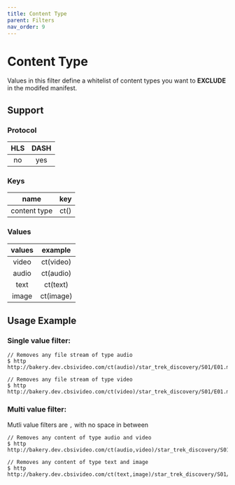 ```yaml
---
title: Content Type
parent: Filters
nav_order: 9
---
```


# Content Type

Values in this filter define a whitelist of content types you want to **EXCLUDE** in the modifed manifest.

## Support

### Protocol

HLS | DASH |
:--:|:----:|
no  | yes  |

### Keys

| name          | key  |
|:-------------:|:----:|
| content type  | ct() |

### Values

| values | example   |
|:------:|:---------:|
| video  | ct(video) |
| audio  | ct(audio) |
| text   | ct(text)  |
| image  | ct(image) |

## Usage Example 
### Single value filter:

    // Removes any file stream of type audio
    $ http http://bakery.dev.cbsivideo.com/ct(audio)/star_trek_discovery/S01/E01.mpd

    // Removes any file stream of type video
    $ http http://bakery.dev.cbsivideo.com/ct(video)/star_trek_discovery/S01/E01.mpd

### Multi value filter:
Mutli value filters are `,` with no space in between

    // Removes any content of type audio and video
    $ http http://bakery.dev.cbsivideo.com/ct(audio,video)/star_trek_discovery/S01/E01.mpd

    // Removes any content of type text and image
    $ http http://bakery.dev.cbsivideo.com/ct(text,image)/star_trek_discovery/S01/E01.mpd

